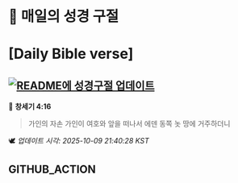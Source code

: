 # 🙏 매일의 성경 구절
# [Daily Bible verse]
## [![README에 성경구절 업데이트](https://github.com/DONGSUKA/first_test/actions/workflows/update-readme-bible.yml/badge.svg)](https://github.com/DONGSUKA/first_test/actions/workflows/update-readme-bible.yml)
<!-- START_BIBLE_VERSE -->
📖 **창세기 4:16**
> 가인의 자손 가인이 여호와 앞을 떠나서 에덴 동쪽 놋 땅에 거주하더니

🕊️ _업데이트 시각: 2025-10-09 21:40:28 KST_
  <!-- END_BIBLE_VERSE -->
## GITHUB_ACTION

